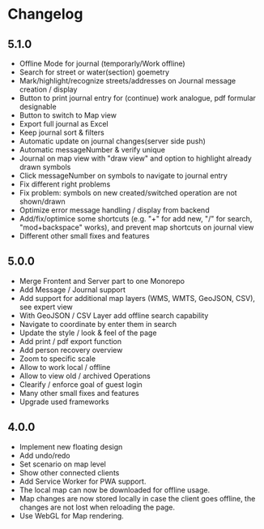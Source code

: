 # Changelog

## 5.1.0
- Offline Mode for journal (temporarly/Work offline)
- Search for street or water(section) goemetry
- Mark/highlight/recognize streets/addresses on Journal message creation / display
- Button to print journal entry for (continue) work analogue, pdf formular designable
- Button to switch to Map view
- Export full journal as Excel
- Keep journal sort & filters
- Automatic update on journal changes(server side push)
- Automatic messageNumber & verify unique
- Journal on map view with "draw view" and option to highlight already drawn symbols
- Click messageNumber on symbols to navigate to journal entry
- Fix different right problems
- Fix problem: symbols on new created/switched operation are not shown/drawn
- Optimize error message handling / display from backend
- Add/fix/optimice some shortcuts (e.g. "+" for add new, "/" for search, "mod+backspace" works), and prevent map shortcuts on journal view
- Different other small fixes and features

## 5.0.0

- Merge Frontent and Server part to one Monorepo
- Add Message / Journal support
- Add support for additional map layers (WMS, WMTS, GeoJSON, CSV), see expert view
- With GeoJSON / CSV Layer add offline search capability
- Navigate to coordinate by enter them in search
- Update the style / look & feel of the page
- Add print / pdf export function
- Add person recovery overview
- Zoom to specific scale
- Allow to work local / offline
- Allow to view old / archived Operations
- Clearify / enforce goal of guest login
- Many other small fixes and features
- Upgrade used frameworks

## 4.0.0

- Implement new floating design
- Add undo/redo
- Set scenario on map level
- Show other connected clients
- Add Service Worker for PWA support.
- The local map can now be downloaded for offline usage.
- Map changes are now stored locally in case the client goes offline, the changes are not lost when reloading the page.
- Use WebGL for Map rendering.
